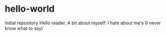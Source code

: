 # hello-world
Initial repository
Hello reader,
A bit about myself: I hate about me's (I never know what to say)
